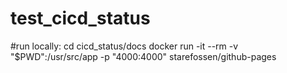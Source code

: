 # test_cicd_status


#run locally: cd cicd_status/docs docker run -it --rm -v "$PWD":/usr/src/app -p "4000:4000" starefossen/github-pages